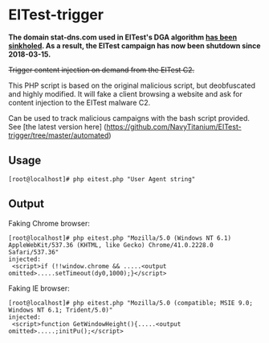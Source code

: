 # EITest-trigger
**The domain stat-dns.com used in EITest's DGA algorithm [has been sinkholed](https://www.proofpoint.com/us/threat-insight/post/eitest-sinkholing-oldest-infection-chain). As a result, the EITest campaign has now been shutdown since 2018-03-15.** 

<strike>Trigger content injection on demand from the EITest C2.</strike>

This PHP script is based on the original malicious script, but deobfuscated and highly modified. It will fake a client browsing a website and ask for content injection to the EITest malware C2.

Can be used to track malicious campaigns with the bash script provided. See [the latest version here] (https://github.com/NavyTitanium/EITest-trigger/tree/master/automated)

## Usage
```
[root@localhost]# php eitest.php "User Agent string"
```
## Output
Faking Chrome browser:
```
[root@localhost]# php eitest.php "Mozilla/5.0 (Windows NT 6.1) AppleWebKit/537.36 (KHTML, like Gecko) Chrome/41.0.2228.0 Safari/537.36"
injected:
 <script>if (!!window.chrome && .....<output omitted>.....setTimeout(dy0,1000);}</script> 
```
Faking IE browser:
```
[root@localhost]# php eitest.php "Mozilla/5.0 (compatible; MSIE 9.0; Windows NT 6.1; Trident/5.0)"
injected:
 <script>function GetWindowHeight(){.....<output omitted>.....;initPu();</script> 
```
